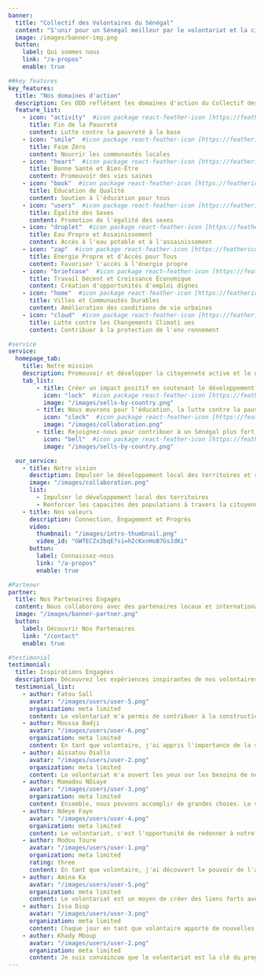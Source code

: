 ```yaml
---
banner:
  title: "Collectif des Volontaires du Sénégal"
  content: "S'unir pour un Sénégal meilleur par le volontariat et la citoyenneté active."
  image: /images/banner-img.png
  button:
    label: Qui sommes nous
    link: "/a-propos"
    enable: true

##key features
key_features:
  title: "Nos domaines d'action"
  description: Ces ODD reflètent les domaines d'action du Collectif des Volontaires du Sénégal et son engagement en faveur du développement durable.
  feature_list:
    - icon: "activity"  #icon package react-feather-icon [https://feathericons.com/]
      title: Fin de la Pauvreté
      content: Lutte contre la pauvreté à la base
    - icon: "smile"  #icon package react-feather-icon [https://feathericons.com/]
      title: Faim Zéro
      content: Nourrir les communautés locales
    - icon: "heart"  #icon package react-feather-icon [https://feathericons.com/]
      title: Bonne Santé et Bien-Être
      content: Promouvoir des vies saines
    - icon: "book"  #icon package react-feather-icon [https://feathericons.com/]
      title: Éducation de Qualité
      content: Soutien à l'éducation pour tous
    - icon: "users"  #icon package react-feather-icon [https://feathericons.com/]
      title: Égalité des Sexes
      content: Promotion de l'égalité des sexes
    - icon: "droplet"  #icon package react-feather-icon [https://feathericons.com/]
      title: Eau Propre et Assainissement
      content: Accès à l'eau potable et à l'assainissement
    - icon: "zap"  #icon package react-feather-icon [https://feathericons.com/]
      title: Énergie Propre et d'Accès pour Tous
      content: Favoriser l'accès à l'énergie propre
    - icon: "briefcase"  #icon package react-feather-icon [https://feathericons.com/]
      title: Travail Décent et Croissance Économique
      content: Création d'opportunités d'emploi dignes
    - icon: "home"  #icon package react-feather-icon [https://feathericons.com/]
      title: Villes et Communautés Durables
      content: Amélioration des conditions de vie urbaines
    - icon: "cloud"  #icon package react-feather-icon [https://feathericons.com/]
      title: Lutte contre les Changements Climati ues
      content: Contribuer à la protection de l'env ronnement

#service
service:
  homepage_tab:
    title: Notre mission
    description: Promouvoir et développer la citoyenneté active et le développement des territoires à travers le volontariat et les activités de services à la communauté.
    tab_list:
        - title: Créer un impact positif en soutenant le développement local
          icon: "lock"  #icon package react-feather-icon [https://feathericons.com/]
          image: "/images/sells-by-country.png"
        - title: Nous œuvrons pour l'éducation, la lutte contre la pauvreté, et bien plus encore.
          icon: "clock"  #icon package react-feather-icon [https://feathericons.com/]
          image: "/images/collaboration.png"
        - title: Rejoignez-nous pour contribuer à un Sénégal plus fort, solidaire et prospère.
          icon: "bell"  #icon package react-feather-icon [https://feathericons.com/]
          image: "/images/sells-by-country.png"

  our_service:
    - title: Notre vision
      desctiption: Impulser le développement local des territoires et renforcer les capacités des populations à travers la citoyenneté active, le volontariat et le progrès social.
      image: "/images/collaboration.png"
      list:
        - Impulser le développement local des territoires
        - Renforcer les capacités des populations à travers la citoyenneté active, le volontariat et le progrès social.
    - title: Nos valeurs
      description: Connection, Engagement et Progrès
      video:
        thumbnail: "/images/intro-thumbnail.png"
        video_id: "GWfECZx2bqE?si=h2cKxnHoB7GsJdKi"
      button:
        label: Connaissez-nous
        link: "/a-propos"
        enable: true

#Partener
partner:
  title: Nos Partenaires Engagés
  content: Nous collaborons avec des partenaires locaux et internationaux pour renforcer notre impact. Ensemble, nous œuvrons pour un Sénégal meilleur.
  image: "/images/banner-partner.png"
  button:
    label: Découvrir Nos Partenaires
    link: "/contact"
    enable: true

#testimonial
testimonial:
  title: Inspirations Engagées
  description: Découvrez les expériences inspirantes de nos volontaires dévoués qui œuvrent pour un Sénégal meilleur
  testimonial_list:
    - author: Fatou Sall
      avatar: "/images/users/user-5.png"
      organization: meta limited
      content: Le volontariat m'a permis de contribuer à la construction de notre communauté. Chaque action compte, et je suis fière de faire partie du changement.
    - author: Moussa Badji
      avatar: "/images/users/user-6.png"
      organization: meta limited
      content: En tant que volontaire, j'ai appris l'importance de la solidarité. Notre travail a un impact réel sur les vies des personnes que nous aidons.
    - author: Aïssatou Diallo
      avatar: "/images/users/user-2.png"
      organization: meta limited
      content: Le volontariat m'a ouvert les yeux sur les besoins de notre communauté. C'est une expérience enrichissante qui m'a fait grandir en tant que citoyenne.
    - author: Mamadou NDiaye
      avatar: "/images/users/user-3.png"
      organization: meta limited
      content: Ensemble, nous pouvons accomplir de grandes choses. Le volontariat nous unit et nous aide à réaliser des projets qui font la différence.
    - author: Ndeye Faye
      avatar: "/images/users/user-4.png"
      organization: meta limited
      content: Le volontariat, c'est l'opportunité de redonner à notre communauté. C'est une source de fierté et de satisfaction personnelle.
    - author: Modou Toure
      avatar: "/images/users/user-1.png"
      organization: meta limited
      rating: three
      content: En tant que volontaire, j'ai découvert le pouvoir de l'action collective. Nous travaillons main dans la main pour bâtir un avenir meilleur.
    - author: Amina Ka
      avatar: "/images/users/user-5.png"
      organization: meta limited
      content: Le volontariat est un moyen de créer des liens forts avec les autres volontaires. Ensemble, nous sommes une force positive pour notre pays.
    - author: Issa Diop
      avatar: "/images/users/user-3.png"
      organization: meta limited
      content: Chaque jour en tant que volontaire apporte de nouvelles opportunités d'apprentissage. Je suis reconnaissant de cette expérience inspirante.
    - author: Khady Mboup
      avatar: "/images/users/user-2.png"
      organization: meta limited
      content: Je suis convaincue que le volontariat est la clé du progrès. En tant que volontaire, je travaille pour un Sénégal plus fort et plus solidaire.
---
```

